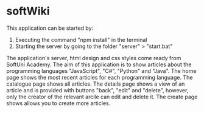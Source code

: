 # softWiki

This application can be started by:
1. Executing the command "npm install" in the terminal
2. Starting the server by going to the folder "server" > "start.bat"

The application's server, html design and css styles come ready from SoftUni Academy.
The aim of this application is to show articles about the programming languages "JavaScript", "C#", "Python" and "Java".
The home page shows the most recent articles for each programming language.
The catalogue page shows all articles.
The details page shows a view of an article and is provided with buttons "back", "edit" and "delete", however, only the creator of the relevant arcile can edit and delete it.
The create page shows allows you to create more articles.
